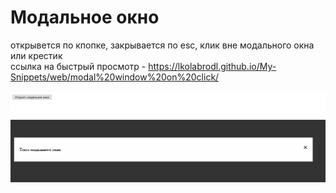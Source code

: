# Модальное окно

открывется по кпопке, закрывается по esc, клик вне модального окна или крестик
<br>
ссылка на быстрый просмотр -  https://lkolabrodl.github.io/My-Snippets/web/modal%20window%20on%20click/
<br>
<br>
![Alt text](https://raw.githubusercontent.com/lKolabrodl/My-Snippets/master/web/modal%20window%20on%20click/Screenshot_2.png)
![Alt text](https://raw.githubusercontent.com/lKolabrodl/My-Snippets/master/web/modal%20window%20on%20click/Screenshot_1.png)
